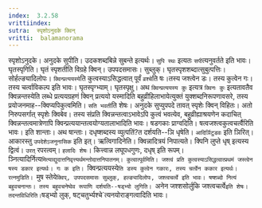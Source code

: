 ```yaml
---
index:  3.2.58
vrittiindex: 
sutra:  स्पृशोऽनुदके क्विन्
vritti:  balamanorama 
---
```


स्पृशोऽनुदके। अनुदके सुपीति। उदकशब्दबिन्ने सुबन्ते इत्यर्थः। `सुपि स्थः` इत्यतः `सपी`त्यनुवर्तते इति भावः। घृतस्पृगिति। घृतं स्पृशतीति विग्रहे क्विन्। उपपदसमासः। सुब्लुक्। घृतस्पृशशब्दात्सुबुत्पत्तिः। सोर्हल्ङ्यादिलोपः। `क्विन्प्रत्ययस्ये`ति कुत्वस्याऽसिद्धत्वात् पूर्वं `व्रश्चे`ति षः।तस्य जश्त्वेन डः। तस्य कुत्वेन गः। तस्य चर्त्वाविकल्प इति भावः। घृतस्पृग्भ्याम्। घृतस्पृक्षु। अथ `क्विन्प्रत्ययस्य कुः` इत्यत्र `क्विनः कुः` इत्यतावतैव क्विन्नन्तस्येति लब्धे प्रत्ययग्रहणं क्विन् प्रत्ययो यस्मादिति बहुव्रीहिलाभायेत्युक्तं युक्शब्दनिरूपणावसरे, तस्य प्रयोजनमाह--क्विप्यपिकुत्वमिति। `सति भवती`ति शेषः। अनुदके सुप्युपपदे तावत् स्पृशेः क्विन् विहितः। अतो निरुपसर्गात् स्पृशेः क्विबेव। तस्य संप्रति क्विन्नन्तत्वाऽभावेऽपि कुत्वं भवत्येव, बहुव्रीह्याश्रयणेन कदाचित् क्विन्नन्तत्वमात्रेणापि क्विन्प्रत्ययान्तत्वयोग्यतालाभादिति भावः। षडगकाः प्राग्वदिति। षत्वजश्त्वकुत्वचर्त्वैरिति भावः। इति शान्ताः। अथ षान्ताः। दधृष्शब्दस्य व्युत्पतिं?त दर्शयति--ञि धृषेति। `आदिर्ञिटुडवः` इति ञिरित्। आकारस्तु `उपदेशेऽजनुनासिक` इति इत्। ऋत्विगादिनेति। क्विन्नादित्रयं निपात्यते। क्पिनि लुप्ते धृष् इत्यस्य द्वित्वं। `उरत्` रपरत्वम्। `हलादिः शेषः`। कित्त्वान्न लघूपधगुणः, दधृष् इति रूपम्। ञ्नित्यादिर्नित्य`मित्याद्युदात्तनिवृत्त्यर्थमन्तोदात्तनिपातनम्। कुत्वात्पूर्वमिति। जश्त्वं प्रति कुत्वस्याऽसिद्धत्वात्प्रथमं जस्त्वेन षस्य डकार इत्यर्थः। गः क इति। `क्विन्प्रत्ययस्ये`ति डस्य कुत्वेन गकारः, तस्य चर्त्वेन ककार इत्यर्थः। रत्नमुडिति। `मुष स्तेये`क्विप्, उपपदसमासः सुब्लुक्, हल्ङ्यादिलोपः, जश्त्वचर्त्वे इति भावः। षष्शब्दो नित्यं बहुवचनान्तः। तस्य बहुवचनेष्वेव रूपाणि दर्शयति--षड्भ्यो लुगिति। `अनेन जश्शसोर्लुकि जश्त्वचर्त्वे` इति शेषः। तदन्तविधिरिति। `षड्भ्यो लुक्, षट्चतुर्भ्यश्चे`त्यनयोराङ्गत्वादिति भावः। 

